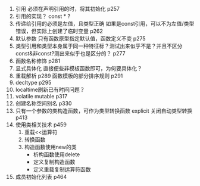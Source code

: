 1. 引用 必须在声明引用的时，将其初始化 p257
2. 引用的实现？ const * ?
3. 传递给引用的必须是左值，且类型正确 如果是const引用，可以不为左值/类型错误，但实际上创建了临时变量 p262
4. 默认参数 只有函数原型指定默认值，函数定义不变 p275
5. 类型引用和类型本身属于同一种特征标？测试出来似乎不是？并且不区分const&非const?测出来似乎也是区分的？ p277
6. 函数名称修饰 p281
7. 显式具体化 直接便些非模板函数即可，为何要具体化？
8. 重载解析 p289 函数模板的部分排序规则 p291
9. decltype p295
10. localtime刷新已有时间问题？
11. volatile mutable p317
12. 创建名称空间别名 p330
13. 只有一个参数的类构造函数，可作为类型转换函数 explicit 关闭自动类型转换 p413
14. 使用类相关技术 p459
    1. 重载<<运算符
    2. 转换函数
    3. 构造函数使用new的类
        - 析构函数使用delete
        - 定义复制构造函数
        - 定义重载复制运算符函数
15. 成员初始化列表 p464